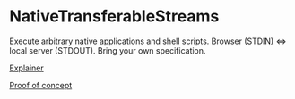 # NativeTransferableStreams
Execute arbitrary native applications and shell scripts. Browser (STDIN) &lt;=> local server (STDOUT). Bring your own specification.

[Explainer](https://github.com/guest271314/NativeTransferableStreams/blob/main/Explainer.md)

[Proof of concept](https://github.com/guest271314/NativeTransferableStreams/blob/main/NativeTransferableStreams_ProofOfConcept.webm)
